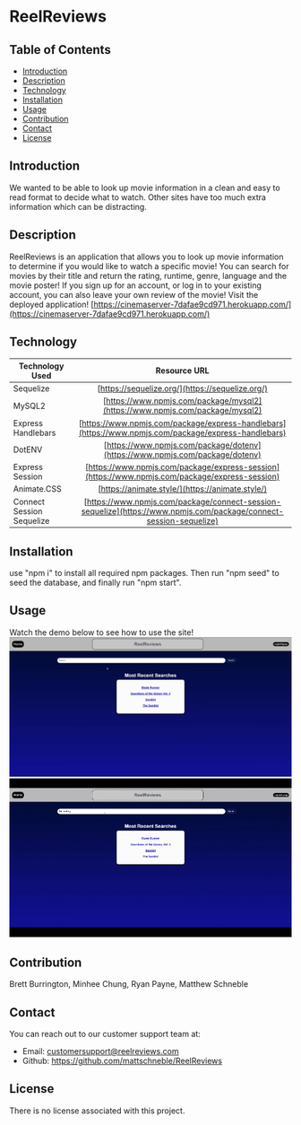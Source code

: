 # ReelReviews

## Table of Contents

* [Introduction](#introduction)
* [Description](#description)
* [Technology](#technology)
* [Installation](#installation)
* [Usage](#usage)
* [Contribution](#contribution)
* [Contact](#contact)
* [License](#license)

## Introduction
We wanted to be able to look up movie information in a clean and easy to read format to decide what to watch. Other sites have too much extra information which can be distracting.


## Description
ReelReviews is an application that allows you to look up movie information to determine if you would like to watch a specific movie! You can search for movies by their title and return the rating, runtime, genre, language and the movie poster! If you sign up for an account, or log in to your existing account, you can also leave your own review of the movie! Visit the deployed application! [https://cinemaserver-7dafae9cd971.herokuapp.com/](https://cinemaserver-7dafae9cd971.herokuapp.com/)

## Technology
| Technology Used        | Resource URL         |
| ---------------------- | :-------------------:|
| Sequelize | [https://sequelize.org/](https://sequelize.org/) |
| MySQL2 | [https://www.npmjs.com/package/mysql2](https://www.npmjs.com/package/mysql2) |
| Express Handlebars | [https://www.npmjs.com/package/express-handlebars](https://www.npmjs.com/package/express-handlebars) |
| DotENV | [https://www.npmjs.com/package/dotenv](https://www.npmjs.com/package/dotenv) |
| Express Session | [https://www.npmjs.com/package/express-session](https://www.npmjs.com/package/express-session) |
| Animate.CSS | [https://animate.style/](https://animate.style/) |
| Connect Session Sequelize | [https://www.npmjs.com/package/connect-session-sequelize](https://www.npmjs.com/package/connect-session-sequelize) |

## Installation
use "npm i" to install all required npm packages. Then run "npm seed" to seed the database, and finally run "npm start".

## Usage
Watch the demo below to see how to use the site!
![Screenshot of Application](./assets/images/ReelReviews.png)
![GIF of Application](./assets/images/Demonstration%20Gif.gif)

## Contribution
Brett Burrington, Minhee Chung, Ryan Payne, Matthew Schneble

## Contact
You can reach out to our customer support team at:
 - Email: customersupport@reelreviews.com
 - Github: https://github.com/mattschneble/ReelReviews

## License
There is no license associated with this project. 
